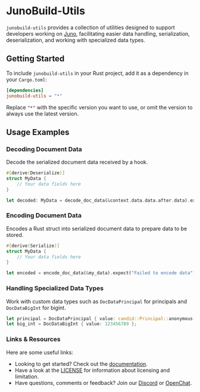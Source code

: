# JunoBuild-Utils

`junobuild-utils` provides a collection of utilities designed to support developers working on [Juno](https://juno.build), facilitating easier data handling, serialization, deserialization, and working with specialized data types.

## Getting Started

To include `junobuild-utils` in your Rust project, add it as a dependency in your `Cargo.toml`:

```toml
[dependencies]
junobuild-utils = "*"
```

Replace `"*"` with the specific version you want to use, or omit the version to always use the latest version.

## Usage Examples

### Decoding Document Data

Decode the serialized document data received by a hook.

```rust
#[derive(Deserialize)]
struct MyData {
    // Your data fields here
}

let decoded: MyData = decode_doc_data(&context.data.data.after.data).expect("Failed to decode data");
```

### Encoding Document Data

Encodes a Rust struct into serialized document data to prepare data to be stored.

```rust
#[derive(Serialize)]
struct MyData {
    // Your data fields here
}

let encoded = encode_doc_data(&my_data).expect("Failed to encode data");
```

### Handling Specialized Data Types

Work with custom data types such as `DocDataPrincipal` for principals and `DocDataBigInt` for bigint.

```rust
let principal = DocDataPrincipal { value: candid::Principal::anonymous() };
let big_int = DocDataBigInt { value: 123456789 };
```

### Links & Resources

Here are some useful links:

- Looking to get started? Check out the [documentation](https://juno.build).
- Have a look at the [LICENSE](https://github.com/junobuild/juno/blob/main/src/libs/utils/LICENSE.md) for information about licensing and limitation.
- Have questions, comments or feedback? Join our [Discord](https://discord.gg/wHZ57Z2RAG) or [OpenChat](https://oc.app/community/vxgpi-nqaaa-aaaar-ar4lq-cai/?ref=xanzv-uaaaa-aaaaf-aneba-cai).
